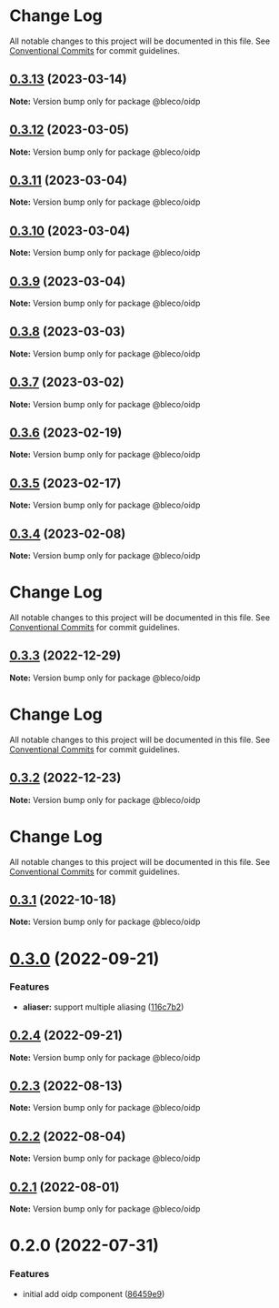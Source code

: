 # Change Log

All notable changes to this project will be documented in this file.
See [Conventional Commits](https://conventionalcommits.org) for commit guidelines.

## [0.3.13](https://github.com/betaly/bleco/compare/@bleco/oidp@0.3.12...@bleco/oidp@0.3.13) (2023-03-14)

**Note:** Version bump only for package @bleco/oidp





## [0.3.12](https://github.com/betaly/bleco/compare/@bleco/oidp@0.3.11...@bleco/oidp@0.3.12) (2023-03-05)

**Note:** Version bump only for package @bleco/oidp





## [0.3.11](https://github.com/betaly/bleco/compare/@bleco/oidp@0.3.10...@bleco/oidp@0.3.11) (2023-03-04)

**Note:** Version bump only for package @bleco/oidp





## [0.3.10](https://github.com/betaly/bleco/compare/@bleco/oidp@0.3.9...@bleco/oidp@0.3.10) (2023-03-04)

**Note:** Version bump only for package @bleco/oidp





## [0.3.9](https://github.com/betaly/bleco/compare/@bleco/oidp@0.3.8...@bleco/oidp@0.3.9) (2023-03-04)

**Note:** Version bump only for package @bleco/oidp





## [0.3.8](https://gitr.net/betaly/bleco/compare/@bleco/oidp@0.3.7...@bleco/oidp@0.3.8) (2023-03-03)

**Note:** Version bump only for package @bleco/oidp





## [0.3.7](https://gitr.net/betaly/bleco/compare/@bleco/oidp@0.3.6...@bleco/oidp@0.3.7) (2023-03-02)

**Note:** Version bump only for package @bleco/oidp





## [0.3.6](https://gitr.net/betaly/bleco/compare/@bleco/oidp@0.3.5...@bleco/oidp@0.3.6) (2023-02-19)

**Note:** Version bump only for package @bleco/oidp





## [0.3.5](https://gitr.net/betaly/bleco/compare/@bleco/oidp@0.3.4...@bleco/oidp@0.3.5) (2023-02-17)

**Note:** Version bump only for package @bleco/oidp





## [0.3.4](https://gitr.net/betaly/bleco/compare/@bleco/oidp@0.3.3...@bleco/oidp@0.3.4) (2023-02-08)

**Note:** Version bump only for package @bleco/oidp





# Change Log

All notable changes to this project will be documented in this file. See
[Conventional Commits](https://conventionalcommits.org) for commit guidelines.

## [0.3.3](https://gitr.net/betaly/bleco/compare/@bleco/oidp@0.3.2...@bleco/oidp@0.3.3) (2022-12-29)

**Note:** Version bump only for package @bleco/oidp

# Change Log

All notable changes to this project will be documented in this file. See
[Conventional Commits](https://conventionalcommits.org) for commit guidelines.

## [0.3.2](https://gitr.net/betaly/bleco/compare/@bleco/oidp@0.3.1...@bleco/oidp@0.3.2) (2022-12-23)

**Note:** Version bump only for package @bleco/oidp

# Change Log

All notable changes to this project will be documented in this file. See
[Conventional Commits](https://conventionalcommits.org) for commit guidelines.

## [0.3.1](https://gitr.net/betaly/bleco/compare/@bleco/oidp@0.3.0...@bleco/oidp@0.3.1) (2022-10-18)

**Note:** Version bump only for package @bleco/oidp

# [0.3.0](https://gitr.net/betaly/bleco/compare/@bleco/oidp@0.2.4...@bleco/oidp@0.3.0) (2022-09-21)

### Features

- **aliaser:** support multiple aliasing
  ([116c7b2](https://gitr.net/betaly/bleco/commits/116c7b210829ce8cfcf8985fa40e57330bf62aaa))

## [0.2.4](https://gitr.net/betaly/bleco/compare/@bleco/oidp@0.2.3...@bleco/oidp@0.2.4) (2022-09-21)

**Note:** Version bump only for package @bleco/oidp

## [0.2.3](https://gitr.net/betaly/bleco/compare/@bleco/oidp@0.2.2...@bleco/oidp@0.2.3) (2022-08-13)

**Note:** Version bump only for package @bleco/oidp

## [0.2.2](https://gitr.net/betaly/bleco/compare/@bleco/oidp@0.2.1...@bleco/oidp@0.2.2) (2022-08-04)

**Note:** Version bump only for package @bleco/oidp

## [0.2.1](https://gitr.net/betaly/bleco/compare/@bleco/oidp@0.2.0...@bleco/oidp@0.2.1) (2022-08-01)

**Note:** Version bump only for package @bleco/oidp

# 0.2.0 (2022-07-31)

### Features

- initial add oidp component ([86459e9](https://gitr.net/betaly/bleco/commits/86459e938e748c8079c470bf9ff6aeb54aa71d98))
